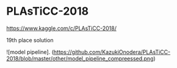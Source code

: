 # PLAsTiCC-2018
https://www.kaggle.com/c/PLAsTiCC-2018/

19th place solution

![model pipeline]. (https://github.com/KazukiOnodera/PLAsTiCC-2018/blob/master/other/model_pipeline_compreessed.png)
